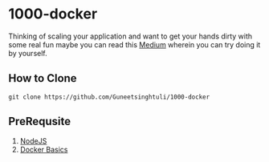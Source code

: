 # 1000-docker

Thinking of scaling your application and want to get your hands dirty with some real fun maybe you can read this [Medium](https://guneetsinghtuli.medium.com/scalability-ultra-level-pro-max-1000-docker-containers-start-with-one-command-2627bb9114a) wherein you can try doing it by yourself.

## How to Clone

```git clone https://github.com/Guneetsinghtuli/1000-docker```

## PreRequsite

1. [NodeJS](https://nodejs.org/en/)
1. [Docker Basics](https://docs.docker.com/get-started/)
